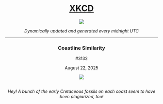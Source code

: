 
<h1 align="center"><a href="https://xkcd.com">XKCD</a></h1>
<div align="center">
    <img src="https://img.shields.io/github/last-commit/ShashashankThakur/XKCD?label=last%20updated" />
</div>

<p align="center"><i>Dynamically updated and generated every midnight UTC</i></p>
<hr>
<div align="center">
    <h3><strong>Coastline Similarity</strong></h3>
    <p>#3132</p>
    <p>August 22, 2025</p>
    <img src="https://imgs.xkcd.com/comics/coastline_similarity.png">
    <br></br>
    <p><i>Hey! A bunch of the early Cretaceous fossils on each coast seem to have been plagiarized, too!</i></p>
</div>
